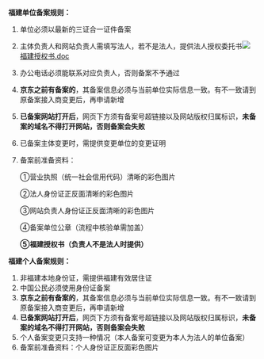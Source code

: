 **福建单位备案规则：**

1. 单位必须以最新的三证合一证件备案

2. 主体负责人和网站负责人需填写法人，若不是法人，提供法人授权委托书<img src="https://www.baidu.com/img/bd_logo1.png"/>
[福建授权书.doc](https://img1.jcloudcs.com/cms/7374aaf2-dcf6-41fc-99b8-a07636fbf09a20180503112947.doc)

3. 办公电话必须能联系对应负责人，否则备案不予通过

4. **京东之前有备案的**，其备案信息必须与当前单位实际信息一致。有不一致请到原备案接入商变更后，再申请新增

5. **已备案网站打开后**，网页下方须有备案号超链接以及网站版权归属标识，**未备案的域名不得打开网站，否则备案会失败**

6. 已备案主体变更时，需提供变更单位的变更证明

7. 备案前准备资料：

   ①营业执照（统一社会信用代码）清晰的彩色图片

   ②法人身份证正反面清晰的彩色图片

   ③网站负责人身份证正反面清晰的彩色图片

   ④备案单位公章（流程中核验单需加盖）

   **⑤福建授权书（负责人不是法人时提供）**

   

**福建个人备案规则：**

1. 非福建本地身份证，需提供福建有效居住证
2. 中国公民必须使用身份证备案
3. **京东之前有备案的**，其备案信息必须与当前单位实际信息一致。有不一致请到原备案接入商变更后，再申请新增
4. **已备案网站打开后**，网页下方须有备案号超链接以及网站版权归属标识，**未备案的域名不得打开网站，否则备案会失败**
5. 个人备案变更只支持一种情况（本人备案可变更为本人为法人的单位备案）
6. 备案前准备资料：个人身份证正反面彩色图片

 
